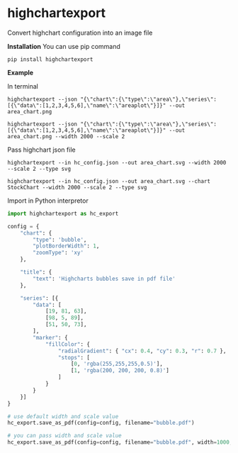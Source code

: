 # highchartexport
Convert highchart configuration into an image file



**Installation**
You can use pip command
```terminal
pip install highchartexport
```

**Example**

In terminal
```terminal
highchartexport --json "{\"chart\":{\"type\":\"area\"},\"series\":[{\"data\":[1,2,3,4,5,6],\"name\":\"areaplot\"}]}" --out area_chart.png
```

```terminal
highchartexport --json "{\"chart\":{\"type\":\"area\"},\"series\":[{\"data\":[1,2,3,4,5,6],\"name\":\"areaplot\"}]}" --out area_chart.png --width 2000 --scale 2
```

Pass highchart json file

```terminal
highchartexport --in hc_config.json --out area_chart.svg --width 2000 --scale 2 --type svg
```

```terminal
highchartexport --in hc_config.json --out area_chart.svg --chart StockChart --width 2000 --scale 2 --type svg
```

Import in Python interpretor
```python
import highchartexport as hc_export

config = {
    "chart": {
        "type": 'bubble',
        "plotBorderWidth": 1,
        "zoomType": 'xy'
    },

    "title": {
        "text": 'Highcharts bubbles save in pdf file'
    },

    "series": [{
        "data": [
            [19, 81, 63],
            [98, 5, 89],
            [51, 50, 73],
        ],
        "marker": {
            "fillColor": {
                "radialGradient": { "cx": 0.4, "cy": 0.3, "r": 0.7 },
                "stops": [
                    [0, 'rgba(255,255,255,0.5)'],
                    [1, 'rgba(200, 200, 200, 0.8)']
                ]
            }
        }
    }]
}

# use default width and scale value
hc_export.save_as_pdf(config=config, filename="bubble.pdf")

# you can pass width and scale value
hc_export.save_as_pdf(config=config, filename="bubble.pdf", width=1000, scale=4)
```

